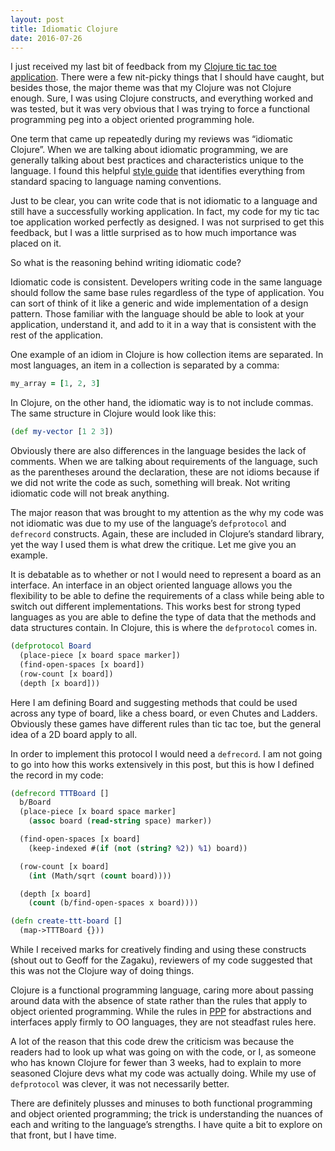 ```yaml
---
layout: post
title: Idiomatic Clojure
date: 2016-07-26
---
```


I just received my last bit of feedback from my [Clojure tic tac toe application](https://github.com/NicoleCarpenter/tic-tac-toe-clojure). There were a few nit-picky things that I should have caught, but besides those, the major theme was that my Clojure was not Clojure enough. Sure, I was using Clojure constructs, and everything worked and was tested, but it was very obvious that I was trying to force a functional programming peg into a object oriented programming hole. 

One term that came up repeatedly during my reviews was “idiomatic Clojure”. When we are talking about idiomatic programming, we are generally talking about best practices and characteristics unique to the language. I found this helpful [style guide](https://github.com/bbatsov/clojure-style-guide) that identifies everything from standard spacing to language naming conventions. 

Just to be clear, you can write code that is not idiomatic to a language and still have a successfully working application. In fact, my code for my tic tac toe application worked perfectly as designed. I was not surprised to get this feedback, but I was a little surprised as to how much importance was placed on it.

So what is the reasoning behind writing idiomatic code?

Idiomatic code is consistent. Developers writing code in the same language should follow the same base rules regardless of the type of application. You can sort of think of it like a generic and wide implementation of a design pattern. Those familiar with the language should be able to look at your application, understand it, and add to it in a way that is consistent with the rest of the application.

One example of an idiom in Clojure is how collection items are separated. In most languages, an item in a collection is separated by a comma:

```ruby
my_array = [1, 2, 3]
```

In Clojure, on the other hand, the idiomatic way is to not include commas. The same structure in Clojure would look like this:

```clojure
(def my-vector [1 2 3])
```

Obviously there are also differences in the language besides the lack of comments. When we are talking about requirements of the language, such as the parentheses around the declaration, these are not idioms because if we did not write the code as such, something will break. Not writing idiomatic code will not break anything.

The major reason that was brought to my attention as the why my code was not idiomatic was due to my use of the language’s `defprotocol` and `defrecord` constructs. Again, these are included in Clojure’s standard library, yet the way I used them is what drew the critique. Let me give you an example.

It is debatable as to whether or not I would need to represent a board as an interface. An interface in an object oriented language allows you the flexibility to be able to define the requirements of a class while being able to switch out different implementations. This works best for strong typed languages as you are able to define the type of data that the methods and data structures contain. In Clojure, this is where the `defprotocol` comes in.

```clojure
(defprotocol Board
  (place-piece [x board space marker])
  (find-open-spaces [x board])
  (row-count [x board])
  (depth [x board]))
```

Here I am defining Board and suggesting methods that could be used across any type of board, like a chess board, or even Chutes and Ladders. Obviously these games have different rules than tic tac toe, but the general idea of a 2D board apply to all. 

In order to implement this protocol I would need a `defrecord`. I am not going to go into how this works extensively in this post, but this is how I defined the record in my code:

```clojure
(defrecord TTTBoard []
  b/Board
  (place-piece [x board space marker]
    (assoc board (read-string space) marker))

  (find-open-spaces [x board]
    (keep-indexed #(if (not (string? %2)) %1) board))

  (row-count [x board]
    (int (Math/sqrt (count board))))

  (depth [x board] 
    (count (b/find-open-spaces x board))))

(defn create-ttt-board []
  (map->TTTBoard {}))
```

While I received marks for creatively finding and using these constructs (shout out to Geoff for the Zagaku), reviewers of my code suggested that this was not the Clojure way of doing things. 

Clojure is a functional programming language, caring more about passing around data with the absence of state rather than the rules that apply to object oriented programming. While the rules in [PPP](https://www.amazon.com/Software-Development-Principles-Patterns-Practices/dp/0135974445) for abstractions and interfaces apply firmly to OO languages, they are not steadfast rules here.

A lot of the reason that this code drew the criticism was because the readers had to look up what was going on with the code, or I, as someone who has known Clojure for fewer than 3 weeks, had to explain to more seasoned Clojure devs what my code was actually doing. While my use of `defprotocol` was clever, it was not necessarily better. 

There are definitely plusses and minuses to both functional programming and object oriented programming; the trick is understanding the nuances of each and writing to the language’s strengths. I have quite a bit to explore on that front, but I have time.

